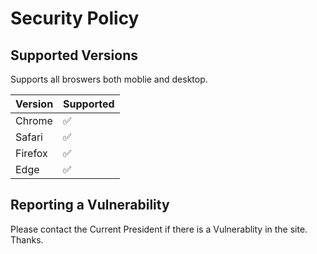 # Security Policy

## Supported Versions

Supports all broswers both moblie and desktop.

| Version | Supported          |
| ------- | ------------------ |
| Chrome  | :white_check_mark: |
| Safari  | :white_check_mark: |
| Firefox | :white_check_mark: |
| Edge    | :white_check_mark: |

## Reporting a Vulnerability

Please contact the Current President if there is a Vulnerablity in the site. Thanks.

